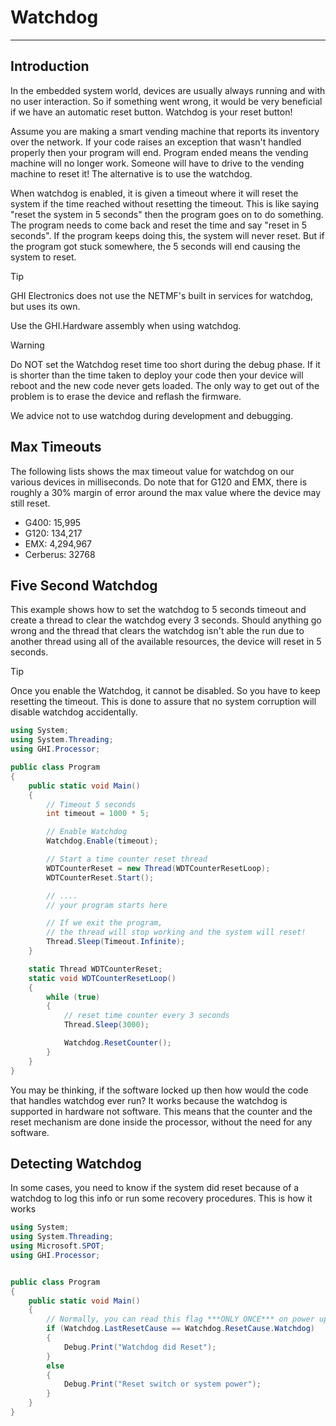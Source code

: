 # Watchdog
---

## Introduction
In the embedded system world, devices are usually always running and with no user interaction. So if something went wrong, it would be very beneficial if we have an automatic reset button. Watchdog is your reset button!

Assume you are making a smart vending machine that reports its inventory over the network. If your code raises an exception that wasn't handled properly then your program will end. Program ended means the vending machine will no longer work. Someone will have to drive to the vending machine to reset it! The alternative is to use the watchdog.

When watchdog is enabled, it is given a timeout where it will reset the system if the time reached without resetting the timeout. This is like saying "reset the system in 5 seconds" then the program goes on to do something. The program needs to come back and reset the time and say "reset in 5 seconds". If the program keeps doing this, the system will never reset. But if the program got stuck somewhere, the 5 seconds will end causing the system to reset.

 
> [!Tip]
> GHI Electronics does not use the NETMF's built in services for watchdog, but uses its own.

Use the GHI.Hardware assembly when using watchdog.

 
> [!Warning]
> Do NOT set the Watchdog reset time too short during the debug phase. If it is shorter than the time taken to deploy your code then your device will reboot and the new code never gets loaded. The only way to get out of the problem is to erase the device and reflash the firmware.

We advice not to use watchdog during development and debugging.

## Max Timeouts
The following lists shows the max timeout value for watchdog on our various devices in milliseconds. Do note that for G120 and EMX, there is roughly a 30% margin of error around the max value where the device may still reset.

* G400: 15,995
* G120: 134,217
* EMX: 4,294,967
* Cerberus: 32768

## Five Second Watchdog
This example shows how to set the watchdog to 5 seconds timeout and create a thread to clear the watchdog every 3 seconds. Should anything go wrong and the thread that clears the watchdog isn't able the run due to another thread using all of the available resources, the device will reset in 5 seconds.

 
> [!Tip]
> Once you enable the Watchdog, it cannot be disabled. So you have to keep resetting the timeout. This is done to assure that no system corruption will disable watchdog accidentally.

```cs
using System;
using System.Threading;
using GHI.Processor;

public class Program
{
    public static void Main()
    {
        // Timeout 5 seconds
        int timeout = 1000 * 5;

        // Enable Watchdog
        Watchdog.Enable(timeout);

        // Start a time counter reset thread
        WDTCounterReset = new Thread(WDTCounterResetLoop);
        WDTCounterReset.Start();

        // ....
        // your program starts here

        // If we exit the program, 
        // the thread will stop working and the system will reset!
        Thread.Sleep(Timeout.Infinite);
    }

    static Thread WDTCounterReset;
    static void WDTCounterResetLoop()
    {
        while (true)
        {
            // reset time counter every 3 seconds
            Thread.Sleep(3000);

            Watchdog.ResetCounter();
        }
    }
}
```

You may be thinking, if the software locked up then how would the code that handles watchdog ever run?  It works because the watchdog is supported in hardware not software. This means that the counter and the reset mechanism are done inside the processor, without the need for any software.

## Detecting Watchdog
In some cases, you need to know if the system did reset because of a watchdog to log this info or run some recovery procedures. This is how it works

```cs
using System;
using System.Threading;
using Microsoft.SPOT;
using GHI.Processor;


public class Program
{
    public static void Main()
    {
        // Normally, you can read this flag ***ONLY ONCE*** on power up
        if (Watchdog.LastResetCause == Watchdog.ResetCause.Watchdog)
        {
            Debug.Print("Watchdog did Reset");
        }
        else
        {
            Debug.Print("Reset switch or system power");
        }
    }
}
```
